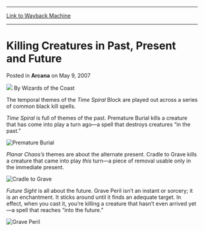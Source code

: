 
---
[Link to Wayback Machine](https://web.archive.org/web/20210429114441/https://magic.wizards.com/en/articles/archive/arcana/killing-creatures-past-present-and-future-2007-05-09)

[_metadata_:author]:- "Wizards of the Coast"
[_metadata_:description]:- "The temporal themes of the Time Spiral Block are played out across a series of common black kill spells. Time Spiral is full of themes of the past. Premature Burial kills a creature that has come into play a turn ago—a spell that destroys creatures “in the past.” Planar Chaos’s themes are about the alternate present. Cradle to Grave kills a creature that came into play this"
[_metadata_:generator]:- "Drupal 7 (http://drupal.org)"
[_metadata_:node]:- "601991"
[_metadata_:publish_date]:- "2007-05-09"
[_metadata_:source]:- "div-main-content"
[_metadata_:title]:- "Killing Creatures in Past, Present and Future"
[_metadata_:wayback_capture_timestamp]:- "2021-04-29 11:44:41"
[_metadata_:wayback_raw_url]:- "https://web.archive.org/web/20210429114441id_/https://magic.wizards.com/en/articles/archive/arcana/killing-creatures-past-present-and-future-2007-05-09"
[_metadata_:wayback_url]:- "https://magic.wizards.com/en/articles/archive/arcana/killing-creatures-past-present-and-future-2007-05-09"
---


Killing Creatures in Past, Present and Future
=============================================



 Posted in **Arcana**
 on May 9, 2007 






![](https://media.magic.wizards.com/styles/auth_small/public/images/person/wizards_author.jpg)
By Wizards of the Coast












The temporal themes of the *Time Spiral* Block are played out across a series of common black kill spells. 


*Time Spiral* is full of themes of the past. Premature Burial kills a creature that has come into play a turn ago—a spell that destroys creatures “in the past.” 




![Premature Burial](http://gatherer.wizards.com/Handlers/Image.ashx?type=card&name=Premature+Burial)

*Planar Chaos’s* themes are about the alternate present. Cradle to Grave kills a creature that came into play *this* turn—a piece of removal usable only in the immediate present. 




![Cradle to Grave](http://gatherer.wizards.com/Handlers/Image.ashx?type=card&name=Cradle+to+Grave)

*Future Sight* is all about the future. Grave Peril isn’t an instant or sorcery; it is an enchantment. It sticks around until it finds an adequate target. In effect, when you cast it, you’re killing a creature that hasn’t even arrived yet—a spell that reaches “into the future.” 




![Grave Peril](http://gatherer.wizards.com/Handlers/Image.ashx?type=card&name=Grave+Peril)






